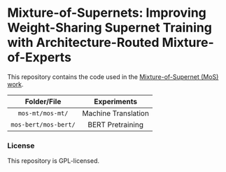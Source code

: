 # Mixture-of-Supernets: Improving Weight-Sharing Supernet Training with Architecture-Routed Mixture-of-Experts

This repository contains the code used in the [Mixture-of-Supernet (MoS) work](https://arxiv.org/abs/2306.04845).

| Folder/File                             | Experiments                                                                                     |
|:---------------------------------------:|:---------------------------------------------------------------------------------------------:|
| `mos-mt/mos-mt/`                             | Machine Translation                |
| `mos-bert/mos-bert/`             | BERT Pretraining |

### License
This repository is GPL-licensed.

